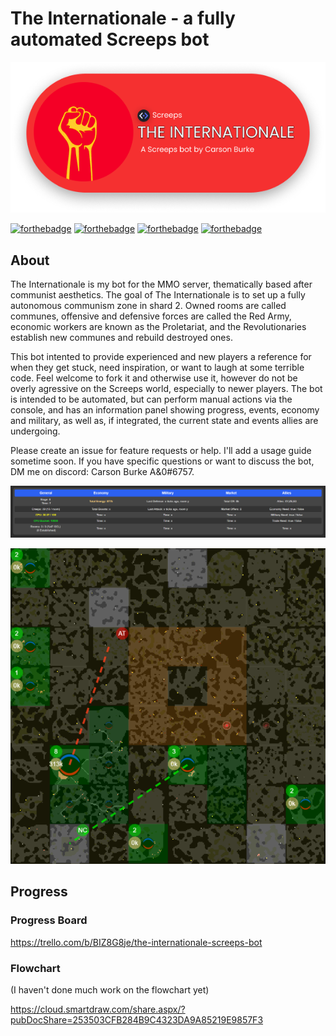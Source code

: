 # The Internationale - a fully automated Screeps bot

![The Internationale](images/header.png)

[![forthebadge](https://forthebadge.com/images/badges/built-with-love.svg)](https://forthebadge.com)
[![forthebadge](https://forthebadge.com/images/badges/open-source.svg)](https://forthebadge.com)
[![forthebadge](https://forthebadge.com/images/badges/contains-tasty-spaghetti-code.svg)](https://forthebadge.com)
[![forthebadge](https://forthebadge.com/images/badges/0-percent-optimized.svg)](https://forthebadge.com)

## About

The Internationale is my bot for the MMO server, thematically based after communist aesthetics. The goal of The Internationale is to set up a fully autonomous communism zone in shard 2. Owned rooms are called communes, offensive and defensive forces are called the Red Army, economic workers are known as the Proletariat, and the Revolutionaries establish new communes and rebuild destroyed ones.

This bot intented to provide experienced and new players a reference for when they get stuck, need inspiration, or want to laugh at some terrible code. Feel welcome to fork it and otherwise use it, however do not be overly agressive on the Screeps world, especially to newer players. The bot is intended to be automated, but can perform manual actions via the console, and has an information panel showing progress, events, economy and military, as well as, if integrated, the current state and events allies are undergoing.

Please create an issue for feature requests or help. I'll add a usage guide sometime soon. If you have specific questions or want to discuss the bot, DM me on discord: Carson Burke A&0#6757.

![Information Panel](images/infopanel.png)

![Visuals](images/visuals.png)

## Progress

### Progress Board

https://trello.com/b/BIZ8G8je/the-internationale-screeps-bot

### Flowchart

(I haven't done much work on the flowchart yet)

https://cloud.smartdraw.com/share.aspx/?pubDocShare=253503CFB284B9C4323DA9A85219E9857F3

